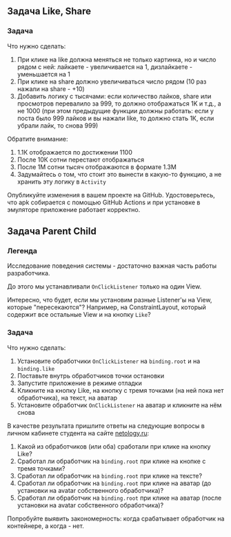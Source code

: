 ## Задача Like, Share
### Задача
Что нужно сделать:

1. При клике на like должна меняться не только картинка, но и число рядом с ней: лайкаете - увеличивается на 1, дизлайкаете - уменьшается на 1
2. При клике на share должно увеличиваться число рядом (10 раз нажали на share - +10)
3. Добавить логику с тысячами: если количество лайков, share или просмотров перевалило за 999, то должно отображаться 1K и т.д., а не 1000 (при этом предыдущие функции должны работать: если у поста было 999 лайков и вы нажали like, то должно стать 1К, если убрали лайк, то снова 999)

Обратите внимание:

1. 1.1К отображается по достижении 1100
2. После 10К сотни перестают отображаться
3. После 1M сотни тысяч отображаются в формате 1.3M
4. Задумайтесь о том, что стоит это вынести в какую-то функцию, а не хранить эту логику в `Activity`

Опубликуйте изменения в вашем проекте на GitHub. Удостоверьтесь, что apk собирается с помощью GitHub Actions и при установке в эмуляторе приложение работает корректно.

## Задача Parent Child
### Легенда
Исследование поведения системы - достаточно важная часть работы разработчика.

До этого мы устанавливали `OnClickListener` только на один View.

Интересно, что будет, если мы установим разные Listener'ы на View, которые "пересекаются"? Например, на ConstraintLayout, который содержит все остальные View и на кнопку `Like`?

### Задача
Что нужно сделать:
1. Установите обработчики `OnClickListener` на `binding.root` и на `binding.like`
2. Поставьте внутрь обработчиков точки остановки
3. Запустите приложение в режиме отладки
4. Кликните на кнопку Like, на кнопку с тремя точками (на ней пока нет обработчика), на текст, на аватар
5. Установите обработчик `OnClickListener` на аватар и кликните на нём снова

В качестве результата пришлите ответы на следующие вопросы в личном кабинете студента на сайте [netology.ru](https://netology.ru):

1. Какой из обработчиков (или оба) сработали при клике на кнопку Like?
2. Сработал ли обработчик на `binding.root` при клике на кнопке с тремя точками?
3. Сработал ли обработчик на `binding.root` при клике на тексте?
4. Сработал ли обработчик на `binding.root` при клике на аватар (до установки на avatar собственного обработчика)?
5. Сработал ли обработчик на `binding.root` при клике на аватар (после установки на avatar собственного обработчика)?

Попробуйте выявить закономерность: когда срабатывает обработчик на контейнере, а когда - нет.